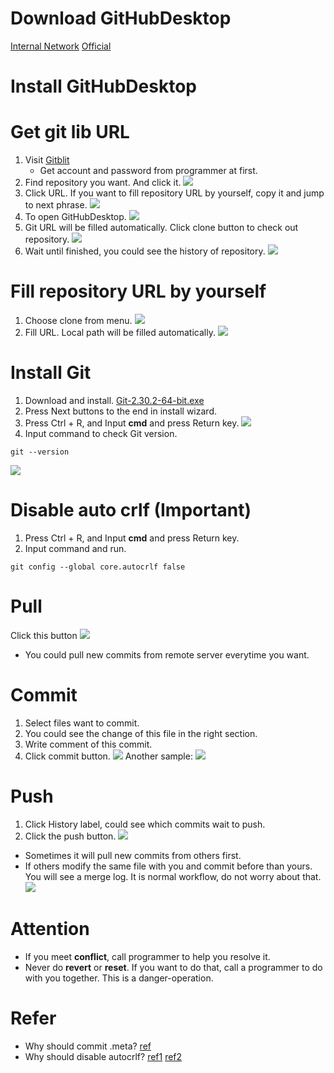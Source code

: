 # Download GitHubDesktop
[Internal Network](http://10.60.80.2:8099/ftp/tools/GitHubDesktopSetup-x64.exe)
[Official](https://desktop.github.com/)

# Install GitHubDesktop

# Get git lib URL
1. Visit [Gitblit](http://10.60.80.2:10101/)
    * Get account and password from programmer at first.
2. Find repository you want. And click it.
![](vx_images/266215915239373.png)
3. Click URL. If you want to fill repository URL by yourself, copy it and jump to next phrase.
![](vx_images/315330216227240.png)
4. To open GitHubDesktop. 
![](vx_images/329010416247406.png)
5. Git URL will be filled automatically. Click clone button to check out repository.
![](vx_images/199660616240075.png)
5. Wait until finished, you could see the history of repository.
![](vx_images/376440916236630.png)


# Fill repository URL by yourself
1. Choose clone from menu.
![](vx_images/3085715220947.png)
2. Fill URL.  Local path will be filled automatically.
![](vx_images/199660616240075.png)

# Install Git
1. Download and install. 
    [Git-2.30.2-64-bit.exe](http://10.60.80.2:8099/ftp/tools/Git-2.30.2-64-bit.exe)
2. Press Next buttons to the end in install wizard.
3. Press Ctrl + R, and Input **cmd** and press Return key.
![](vx_images/548363011249052.png)
4. Input command to check Git version.
```shell 
git --version
```
![](vx_images/318524511244188.png)


# Disable auto crlf (Important)
1. Press Ctrl + R, and Input **cmd** and press Return key.
2. Input command and run.
```shell 
git config --global core.autocrlf false
```

# Pull 
Click this button
![](vx_images/86542016232384.png)
* You could pull new commits from remote server everytime you want.

# Commit
1. Select files want to commit.
2. You could see the change of this file in the right section.
3. Write comment of this commit.
3. Click commit button.
![](vx_images/234845116250264.png)
Another sample:
![](vx_images/214135616247868.png)

# Push
1. Click History label, could see which commits wait to push.
2. Click the push button. 
![](vx_images/408065716245370.png)
* Sometimes it will pull new commits from others first.
* If others modify the same file with you and commit before than yours. You will see a merge log. It is normal workflow, do not worry about that.
![](vx_images/298850617226611.png)

# Attention
* If you meet **conflict**, call programmer to help you resolve it.
* Never do **revert** or **reset**. If you want to do that, call a programmer to do with you together. This is a danger-operation.

# Refer
* Why should commit .meta? [ref](https://blog.csdn.net/u012169685/article/details/46378993)
* Why should disable autocrlf? [ref1](https://blog.csdn.net/u013037336/article/details/121541008)  [ref2](https://markentier.tech/posts/2021/10/autocrlf-true-considered-harmful/)